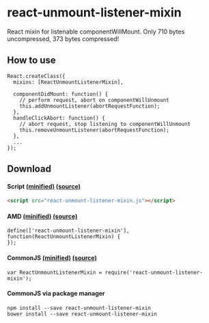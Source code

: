# react-unmount-listener-mixin

React mixin for listenable componentWillMount. Only 710 bytes uncompressed, 373 bytes compressed!

## How to use

```JS
React.createClass({
  mixins: [ReactUnmountListenerMixin],

  componentDidMount: function() {
    // perform request, abort on componentWillUnmount
    this.addUnmountListener(abortRequestFunction);
  },
  handleClickAbort: function() {
    // abort request, stop listening to componentWillUnmount
    this.removeUnmountListener(abortRequestFunction);
  },
  ...
});
```

## Download

#### Script [(minified)](//raw.githubusercontent.com/syranide/react-unmount-listener-mixin/v1.0.1/dist/react-unmount-listener-mixin.min.js) [(source)](//raw.githubusercontent.com/syranide/react-unmount-listener-mixin/v1.0.1/dist/react-unmount-listener-mixin.js)

```HTML
<script src="react-unmount-listener-mixin.js"></script>
```

#### AMD [(minified)](//raw.githubusercontent.com/syranide/react-unmount-listener-mixin/v1.0.1/dist/amd/react-unmount-listener-mixin.min.js) [(source)](//raw.githubusercontent.com/syranide/react-unmount-listener-mixin/v1.0.1/dist/amd/react-unmount-listener-mixin.js)

```JS
define(['react-unmount-listener-mixin'], function(ReactUnmountListenerMixin) {
});
```

#### CommonJS [(minified)](//raw.githubusercontent.com/syranide/react-unmount-listener-mixin/v1.0.1/dist/commonjs/react-unmount-listener-mixin.min.js) [(source)](//raw.githubusercontent.com/syranide/react-unmount-listener-mixin/v1.0.1/dist/commonjs/react-unmount-listener-mixin.js)

```JS
var ReactUnmountListenerMixin = require('react-unmount-listener-mixin');
```

#### CommonJS via package manager

```
npm install --save react-unmount-listener-mixin
bower install --save react-unmount-listener-mixin
```
